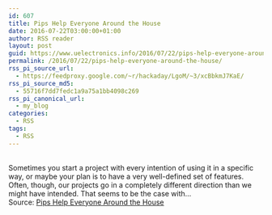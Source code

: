 ```yaml
---
id: 607
title: Pips Help Everyone Around the House
date: 2016-07-22T03:00:00+01:00
author: RSS reader
layout: post
guid: https://www.uelectronics.info/2016/07/22/pips-help-everyone-around-the-house/
permalink: /2016/07/22/pips-help-everyone-around-the-house/
rss_pi_source_url:
  - https://feedproxy.google.com/~r/hackaday/LgoM/~3/xcBbkmJ7KaE/
rss_pi_source_md5:
  - 55716f7dd7fedc1a9a75a1bb4098c269
rss_pi_canonical_url:
  - my_blog
categories:
  - RSS
tags:
  - RSS
---
```

&#013;  
Sometimes you start a project with every intention of using it in a specific way, or maybe your plan is to have a very well-defined set of features. Often, though, our projects go in a completely different direction than we might have intended. That seems to be the case with…&#013;  
Source: <a href="https://feedproxy.google.com/~r/hackaday/LgoM/~3/xcBbkmJ7KaE/" target="_blank">Pips Help Everyone Around the House</a>